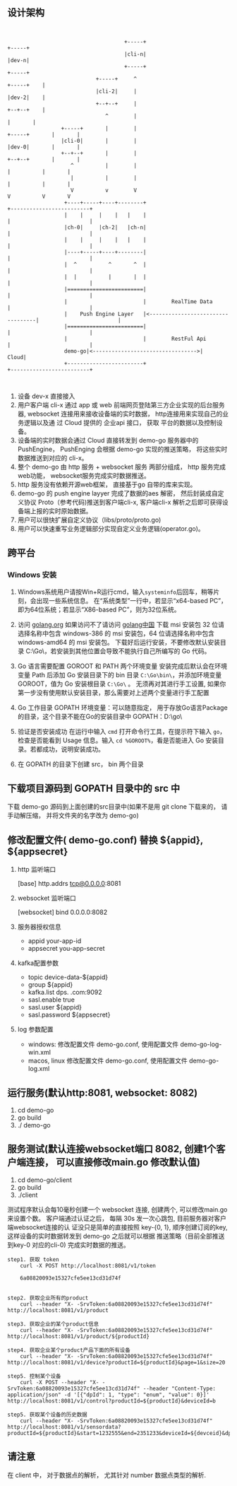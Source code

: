 ## 设计架构

```


                                     +-----+                                                        +-----+
                                     |cli-n|                                                        |dev-n|
                                     +-----+                                                        +-----+
                            +-----+     ^                                                  +-----+    |
                            |cli-2|     |                                                  |dev-2|    |
                            +--+--+     |                                                  +--+--+    |
                               ^        |                                                     |       |
                 +-----+       |        |                                       +-----+       |       |
                 |cli-0|       |        |                                       |dev-0|       |       |
                 +--+--+       |        |                                       +--+--+       |       |
                    ^          |        |                                          |          |       |
                    |          |        |                                          |          |       |
                    V          v        V                                          V          V       V
                  +----+-----+----+--------+                                   +-------------------------+
                  |    |     |    |   |    |                                   |                         |
                  |ch-0|     |ch-2|   |ch-n|                                   |                         |
                  |    |     |    |   |    |                                   |                         |
                  |----+-----+----+--------|                                   |                         |
                  |  ^          ^       ^  |                                   |                         |
                  |  |          |       |  |                                   |                         |
                  |========================|                                   |                         |
                  |                        |        RealTime Data              |                         |
                  |    Push Engine Layer   |<----------------------------------|                         |
                  |========================|                                   |                         |
                  |                        |        RestFul Api                |                         |
                  demo-go|<--------------------------------->|              Cloud|
                  +------------------------+                                   +-------------------------+



```

1. 设备 dev-x 直接接入
2. 用户客户端 cli-x 通过 app 或 web 前端网页登陆第三方企业实现的后台服务器,
   websocket 连接用来接收设备端的实时数据， http连接用来实现自己的业务逻辑以及通
   过   Cloud 提供的 企业api 接口， 获取   平台的数据以及控制设备。
3. 设备端的实时数据会通过 Cloud 直接转发到  demo-go 服务器中的 PushEngine，
   PushEnging 会根据  demo-go 实现的推送策略， 将这些实时数据推送到对应的 cli-x。
4. 整个  demo-go 由 http 服务 + websocket 服务 两部分组成， http 服务完成 web功能，
   websocket服务完成实时数据推送。
5. http 服务没有依赖开源web框架， 直接基于go 自带的库来实现。
6.  demo-go 的 push engine layyer 完成了数据的aes 解密， 然后封装成自定义协议
   Proto（参考代码)推送到客户端cli-x, 客户端cli-x 解析之后即可获得设备端上报的实时原始数据。
7. 用户可以很快扩展自定义协议（libs/proto/proto.go)
8. 用户可以快速重写业务逻辑部分实现自定义业务逻辑(operator.go)。

## 跨平台

### Windows 安装 ###

1. Windows系统用户请按Win+R运行cmd，输入`systeminfo`后回车，稍等片刻，会出现一些系统信息。
在“系统类型”一行中，若显示“x64-based PC”，即为64位系统；若显示“X86-based PC”，则为32位系统。

2. 访问 [golang.org](https://golang.org/dl/) 如果访问不了请访问 [golang中国](https://www.golangtc.com/download) 下载 msi 安装包
32 位请选择名称中包含 windows-386 的 msi 安装包，64 位请选择名称中包含 windows-amd64 的 msi 安装包。
下载好后运行安装，不要修改默认安装目录 C:\Go\，若安装到其他位置会导致不能执行自己所编写的 Go 代码。

3. Go 语言需要配置 GOROOT 和 PATH 两个环境变量
安装完成后默认会在环境变量 Path 后添加 Go 安装目录下的 bin 目录 `C:\Go\bin\`，并添加环境变量 GOROOT，值为 Go 安装根目录 `C:\Go\` 。
无须再对其进行手工设置, 如果你第一步没有使用默认安装目录，那么需要对上述两个变量进行手工配置

4. Go 工作目录 GOPATH 环境变量：可以随意指定， 用于存放Go语言Package的目录，这个目录不能在Go的安装目录中
    GOPATH：D:\go\

5. 验证是否安装成功
在运行中输入 `cmd` 打开命令行工具，在提示符下输入 `go`，检查是否能看到 Usage 信息。输入 `cd %GOROOT%`，看是否能进入 Go 安装目录。若都成功，说明安装成功。

6. 在 GOPATH 的目录下创建 src， bin 两个目录

## 下载项目源码到 GOPATH 目录中的 src 中
下载  demo-go 源码到上面创建的src目录中(如果不是用 git clone 下载来的， 请手动解压缩， 并将文件夹的名字改为  demo-go)

## 修改配置文件( demo-go.conf) 替换 ${appid}, ${appsecret}

1. http 监听端口

    [base]
    http.addrs tcp@0.0.0.0:8081

2. websocket 监听端口

    [websocket]
    bind 0.0.0.0:8082

3. 服务器授权信息

    - appid  your-app-id
    - appsecret you-app-secret

4. kafka配置参数

    - topic device-data-${appid}
    - group ${appid}
    - kafka.list dps. .com:9092
    - sasl.enable true
    - sasl.user ${appid}
    - sasl.password ${appsecret}

5. log 参数配置
    - windows:  修改配置文件  demo-go.conf, 使用配置文件  demo-go-log-win.xml
    - macos, linux 修改配置文件  demo-go.conf, 使用配置文件  demo-go-log.xml


## 运行服务(默认http:8081, websocket: 8082)

1. cd  demo-go
2. go build
3. ./ demo-go

## 服务测试(默认连接websocket端口 8082, 创建1个客户端连接， 可以直接修改main.go 修改默认值)

1. cd  demo-go/client
2. go build
3. ./client


测试程序默认会每10毫秒创建一个 websocket 连接, 创建两个, 可以修改main.go 来设置个数。
客户端通过认证之后， 每隔 30s 发一次心跳包, 目前服务器对客户端websocket连接的认
证没只是简单的直接按照 key-{0, 1}, 顺序创建订阅的key, 这样设备的实时数据转发到  demo-go 之后就可以根据
推送策略（目前全部推送到key-0 对应的cli-0) 完成实时数据的推送。

```
step1. 获取 token
    curl -X POST http://localhost:8081/v1/token

    6a08820093e15327cfe5ee13cd31d74f


step2. 获取企业所有的product
    curl --header "X- -SrvToken:6a08820093e15327cfe5ee13cd31d74f" http://localhost:8081/v1/product

step3. 获取企业的某个product信息
    curl --header "X- -SrvToken:6a08820093e15327cfe5ee13cd31d74f" http://localhost:8081/v1/product/${productId}

step4. 获取企业某个product产品下面的所有设备
    curl --header "X- -SrvToken:6a08820093e15327cfe5ee13cd31d74f" http://localhost:8081/v1/device?productId=${productId}&page=1&size=20

step5. 控制某个设备
    curl -X POST --header "X- -SrvToken:6a08820093e15327cfe5ee13cd31d74f" --header "Content-Type: application/json" -d '[{"dpId": 1, "type": "enum", "value": 0}]' http://localhost:8081/v1/control?productId=${productId}&deviceId=b

step5. 获取某个设备的历史数据
    curl --header "X- -SrvToken:6a08820093e15327cfe5ee13cd31d74f" http://localhost:8081/v1/sensordata?productId=${productId}&start=1232555&end=2351233&deviceId=${devceid}&dpId=0&interval=10s
```


## 请注意

在 client 中， 对于数据点的解析， 尤其针对 number 数据点类型的解析.
